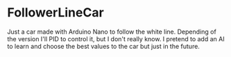 # FollowerLineCar

Just a car made with Arduino Nano to follow the white line. Depending of the version I'll PID to control it, but I don't really know.
I pretend to add an AI to learn and choose the best values to the car but just in the future.
